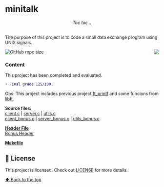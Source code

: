 # minitalk
<p align="center"><i>Toc toc...</i></p><br/>
The purpose of this project is to code a small data exchange program using UNIX signals.</p>

<img src="https://game.42sp.org.br/static/assets/achievements/minitalkm.png" align="right">

![GitHub repo size](https://img.shields.io/github/repo-size/iuricode/README-template?style=for-the-badge)

### Content
This project has been completed and evaluated.
```diff
+ Final grade 125/100.
```


Obs: This project includes previous project [ft_printf](https://github.com/huedits/ft_printf) and some funcions from [libft](https://github.com/huedits/libft).

**Source files:** \
[client.c](srcs/client.c)
| [server.c](srcs/server.c)
| [utils.c](srcs/utils.c) \
[client_bonus.c](srcs/client_bonus.c)
| [server_bonus.c](srcs/server_bonus.c)
| [utils_bonus.c](srcs/utils_bonus.c)

**[Header File](includes/minitalk.h)** \
[Bonus Header](includes/minitalk_bonus.h)

**[Makefile](Makefile)**


## 📝 License

This project is licensed. Check out [LICENSE](LICENSE) for more details.

[⬆ Back to the top](#minitalk)
